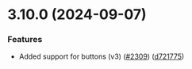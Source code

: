 # 3.10.0 (2024-09-07)


### Features

* Added support for buttons (v3) ([#2309](https://github.com/wppconnect-team/wa-js/issues/2309)) ([d721775](https://github.com/wppconnect-team/wa-js/commit/d7217759058a94be7c1c3b0a6867918acd4a2bdd))



